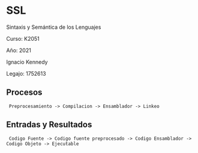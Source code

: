 # SSL
Sintaxis y Semántica de los Lenguajes

Curso: K2051

Año: 2021

Ignacio Kennedy

Legajo: 1752613
 
## Procesos
     Preprocesamiento -> Compilacion -> Ensamblador -> Linkeo 
     
## Entradas y Resultados 
     Codigo Fuente -> Codigo fuente preprocesado -> Codigo Ensamblador -> Codigo Objeto -> Ejecutable